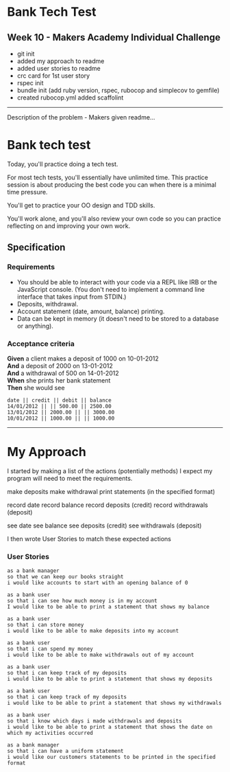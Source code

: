 # Bank Tech Test
## Week 10 - Makers Academy Individual Challenge

- git init
- added my approach to readme
- added user stories to readme
- crc card for 1st user story
- rspec init
- bundle init (add ruby version, rspec, rubocop and simplecov to gemfile)
- created rubocop.yml added scaffolint

---
Description of the problem - Makers given readme...

# Bank tech test

Today, you'll practice doing a tech test.

For most tech tests, you'll essentially have unlimited time.  This practice session is about producing the best code you can when there is a minimal time pressure.

You'll get to practice your OO design and TDD skills.

You'll work alone, and you'll also review your own code so you can practice reflecting on and improving your own work.

## Specification

### Requirements

* You should be able to interact with your code via a REPL like IRB or the JavaScript console.  (You don't need to implement a command line interface that takes input from STDIN.)
* Deposits, withdrawal.
* Account statement (date, amount, balance) printing.
* Data can be kept in memory (it doesn't need to be stored to a database or anything).

### Acceptance criteria

**Given** a client makes a deposit of 1000 on 10-01-2012  
**And** a deposit of 2000 on 13-01-2012  
**And** a withdrawal of 500 on 14-01-2012  
**When** she prints her bank statement  
**Then** she would see

```
date || credit || debit || balance
14/01/2012 || || 500.00 || 2500.00
13/01/2012 || 2000.00 || || 3000.00
10/01/2012 || 1000.00 || || 1000.00
```
---

# My Approach

I started by making a list of the actions (potentially methods) I expect my program will need to meet the requirements.

make deposits
make withdrawal
print statements (in the specified format)

record date
record balance
record deposits (credit)
record withdrawals (deposit)

see date
see balance
see deposits (credit)
see withdrawals (deposit)

I then wrote User Stories to match these expected actions

### User Stories

```
as a bank manager
so that we can keep our books straight
i would like accounts to start with an opening balance of 0
```
```
as a bank user
so that i can see how much money is in my account
I would like to be able to print a statement that shows my balance
```
```
as a bank user
so that i can store money
i would like to be able to make deposits into my account
```
```
as a bank user
so that i can spend my money
i would like to be able to make withdrawals out of my account
```
```
as a bank user
so that i can keep track of my deposits
i would like to be able to print a statement that shows my deposits
```
```
as a bank user
so that i can keep track of my deposits
i would like to be able to print a statement that shows my withdrawals
```
```
as a bank user
so that i know which days i made withdrawals and deposits
i would like to be able to print a statement that shows the date on which my activities occurred
```
```
as a bank manager
so that i can have a uniform statement
i would like our customers statements to be printed in the specified format
```

